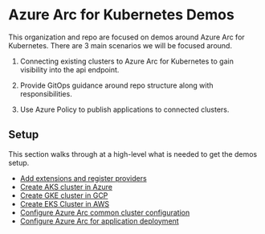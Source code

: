 # Azure Arc for Kubernetes Demos

This organization and repo are focused on demos around Azure Arc for Kubernetes. There are 3 main scenarios we will be focused around.

1. Connecting existing clusters to Azure Arc for Kubernetes to gain visibility into the api endpoint.

2. Provide GitOps guidance around repo structure along with responsibilities.

3. Use Azure Policy to publish applications to connected clusters.

## Setup

This section walks through at a high-level what is needed to get the demos setup.

- [Add extensions and register providers](https://docs.microsoft.com/en-us/azure/azure-arc/kubernetes/connect-cluster)
- [Create AKS cluster in Azure](https://docs.microsoft.com/en-us/azure/aks/kubernetes-walkthrough)
- [Create GKE cluster in GCP](./docs/create-gke-cluster.md)
- [Create EKS Cluster in AWS](./docs/create-eks-cluster.md)
- [Configure Azure Arc common cluster configuration](./docs/apply-cluster-baseline.md)
- [Configure Azure Arc for application deployment](./docs/apply-app-baseline.md)
